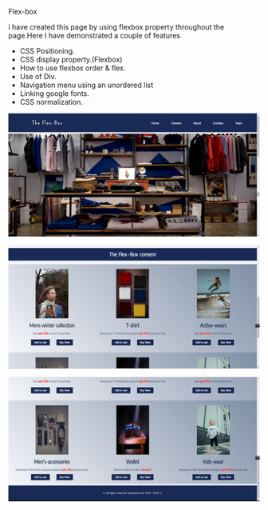 Flex-box


i have created this page by using flexbox property throughout the page.Here I have demonstrated a couple of features

* CSS Positioning.
* CSS display property.(Flexbox)
* How to use flexbox order & flex.
* Use of Div.
* Navigation menu using an unordered list
* Linking google fonts.
* CSS normalization.


![](./images/ss1.JPG)

![](./images/ss2.JPG)


![](./images/ss3.JPG)
